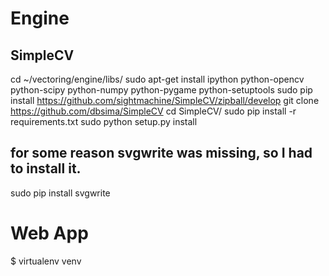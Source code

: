 # Engine
## SimpleCV

cd ~/vectoring/engine/libs/
sudo apt-get install ipython python-opencv python-scipy python-numpy python-pygame python-setuptools
sudo pip install https://github.com/sightmachine/SimpleCV/zipball/develop
git clone https://github.com/dbsima/SimpleCV
cd SimpleCV/
sudo pip install -r requirements.txt
sudo python setup.py install

## for some reason svgwrite was missing, so I had to install it.
sudo pip install svgwrite

# Web App

$ virtualenv venv

